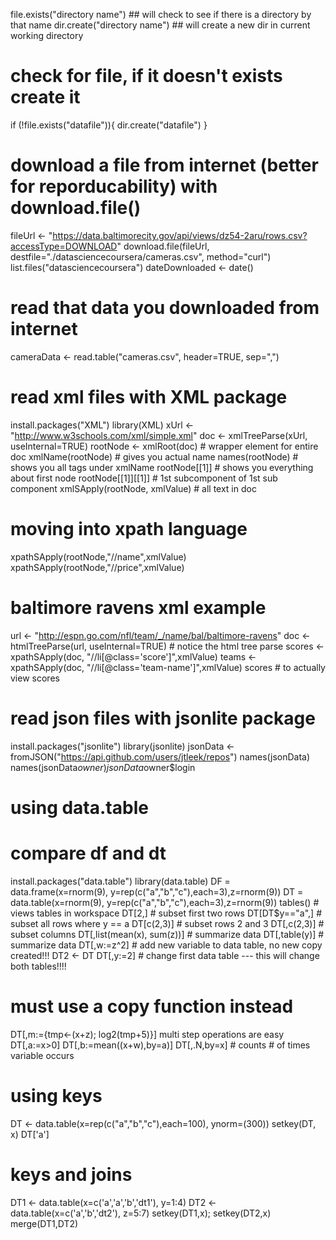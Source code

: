 file.exists("directory name") ## will check to see if there is a directory by that name
dir.create("directory name") ## will create a new dir in current working directory

# check for file, if it doesn't exists create it
if (!file.exists("datafile")){
        dir.create("datafile")
}

# download a file from internet (better for reporducability) with download.file()
fileUrl <- "https://data.baltimorecity.gov/api/views/dz54-2aru/rows.csv?accessType=DOWNLOAD"
download.file(fileUrl, destfile="./datasciencecoursera/cameras.csv", method="curl")
list.files("datasciencecoursera")
dateDownloaded <- date()
# read that data you downloaded from internet
cameraData <- read.table("cameras.csv", header=TRUE, sep=",")

# read xml files with XML package
install.packages("XML")
library(XML)
xUrl <- "http://www.w3schools.com/xml/simple.xml"
doc <- xmlTreeParse(xUrl, useInternal=TRUE)
rootNode <- xmlRoot(doc) # wrapper element for entire doc
xmlName(rootNode) # gives you actual name
names(rootNode) # shows you all tags under xmlName
rootNode[[1]] # shows you everything about first node
rootNode[[1]][[1]] # 1st subcomponent of 1st sub component
xmlSApply(rootNode, xmlValue) # all text in doc

# moving into xpath language
xpathSApply(rootNode,"//name",xmlValue)
xpathSApply(rootNode,"//price",xmlValue)

# baltimore ravens xml example
url <- "http://espn.go.com/nfl/team/_/name/bal/baltimore-ravens"
doc <- htmlTreeParse(url, useInternal=TRUE) # notice the html tree parse
scores <- xpathSApply(doc, "//li[@class='score']",xmlValue)
teams <- xpathSApply(doc, "//li[@class='team-name']",xmlValue)
scores # to actually view scores

# read json files with jsonlite package
install.packages("jsonlite")
library(jsonlite)
jsonData <- fromJSON("https://api.github.com/users/jtleek/repos")
names(jsonData)
names(jsonData$owner)
jsonData$owner$login

# using data.table
# compare df and dt
install.packages("data.table")
library(data.table)
DF = data.frame(x=rnorm(9), y=rep(c("a","b","c"),each=3),z=rnorm(9))
DT = data.table(x=rnorm(9), y=rep(c("a","b","c"),each=3),z=rnorm(9))
tables() # views tables in workspace
DT[2,] # subset first two rows
DT[DT$y=="a",] # subset all rows where y == a
DT[c(2,3)] # subset rows 2 and 3
DT[,c(2,3)] # subset columns
DT[,list(mean(x), sum(z))] # summarize data
DT[,table(y)] # summarize data
DT[,w:=z^2] # add new variable to data table, no new copy created!!!
DT2 <- DT
DT[,y:=2] # change first data table --- this will change both tables!!!!
# must use a copy function instead
DT[,m:={tmp<-(x+z); log2(tmp+5)}] multi step operations are easy
DT[,a:=x>0]
DT[,b:=mean((x+w),by=a)]
DT[,.N,by=x] # counts # of times variable occurs
# using keys
DT <- data.table(x=rep(c("a","b","c"),each=100), ynorm=(300))
setkey(DT, x)
DT['a']
# keys and joins
DT1 <- data.table(x=c('a','a','b','dt1'), y=1:4)
DT2 <- data.table(x=c('a','b','dt2'), z=5:7)
setkey(DT1,x); setkey(DT2,x)
merge(DT1,DT2)